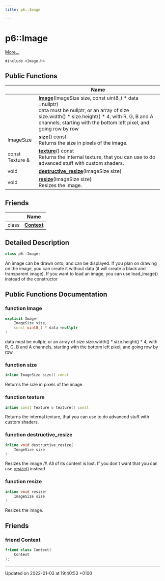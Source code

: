 ```yaml
---
title: p6::Image

---
```


# p6::Image



 [More...](#detailed-description)


`#include <Image.h>`

## Public Functions

|                | Name           |
| -------------- | -------------- |
| | **[Image](/api/Classes/classp6_1_1_image#function-image)**(ImageSize size, const uint8_t * data =nullptr)<br/>data must be nullptr, or an array of size size.width() * size.height() * 4, with R, G, B and A channels, starting with the bottom left pixel, and going row by row  |
| ImageSize | **[size](/api/Classes/classp6_1_1_image#function-size)**() const<br/>Returns the size in pixels of the image.  |
| const Texture & | **[texture](/api/Classes/classp6_1_1_image#function-texture)**() const<br/>Returns the internal texture, that you can use to do advanced stuff with custom shaders.  |
| void | **[destructive_resize](/api/Classes/classp6_1_1_image#function-destructive-resize)**(ImageSize size) |
| void | **[resize](/api/Classes/classp6_1_1_image#function-resize)**(ImageSize size)<br/>Resizes the image.  |

## Friends

|                | Name           |
| -------------- | -------------- |
| class | **[Context](/api/Classes/classp6_1_1_image#friend-context)**  |

## Detailed Description

```cpp
class p6::Image;
```


An image can be drawn onto, and can be displayed. If you plan on drawing on the image, you can create it without data (it will create a black and transparent image). If you want to load an image, you can use load_image() instead of the constructor 

## Public Functions Documentation

### function Image

```cpp
explicit Image(
    ImageSize size,
    const uint8_t * data =nullptr
)
```

data must be nullptr, or an array of size size.width() * size.height() * 4, with R, G, B and A channels, starting with the bottom left pixel, and going row by row 

### function size

```cpp
inline ImageSize size() const
```

Returns the size in pixels of the image. 

### function texture

```cpp
inline const Texture & texture() const
```

Returns the internal texture, that you can use to do advanced stuff with custom shaders. 

### function destructive_resize

```cpp
inline void destructive_resize(
    ImageSize size
)
```


Resizes the image /!\ All of its content is lost. If you don't want that you can use [resize()](/api/Classes/classp6_1_1_image#function-resize) instead 


### function resize

```cpp
inline void resize(
    ImageSize size
)
```

Resizes the image. 

## Friends

### friend Context

```cpp
friend class Context(
    Context 
);
```


-------------------------------

Updated on 2022-01-03 at 19:40:53 +0100